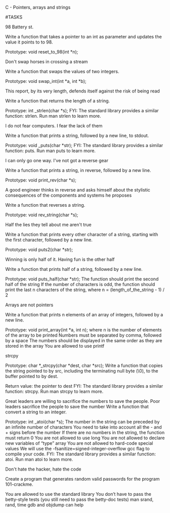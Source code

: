 C - Pointers, arrays and strings



#TASKS



98 Battery st.

Write a function that takes a pointer to an int as parameter and updates the value it points to to 98.



Prototype: void reset_to_98(int *n);



Don't swap horses in crossing a stream

Write a function that swaps the values of two integers.



Prototype: void swap_int(int *a, int *b);



This report, by its very length, defends itself against the risk of being read

Write a function that returns the length of a string.



Prototype: int _strlen(char *s); FYI: The standard library provides a similar function: strlen. Run man strlen to learn more.



I do not fear computers. I fear the lack of them

Write a function that prints a string, followed by a new line, to stdout.



Prototype: void _puts(char *str); FYI: The standard library provides a similar function: puts. Run man puts to learn more.



I can only go one way. I've not got a reverse gear

Write a function that prints a string, in reverse, followed by a new line.



Prototype: void print_rev(char *s);



A good engineer thinks in reverse and asks himself about the stylistic consequences of the components and systems he proposes

Write a function that reverses a string.



Prototype: void rev_string(char *s);



Half the lies they tell about me aren't true

Write a function that prints every other character of a string, starting with the first character, followed by a new line.



Prototype: void puts2(char *str);



Winning is only half of it. Having fun is the other half

Write a function that prints half of a string, followed by a new line.



Prototype: void puts_half(char *str); The function should print the second half of the string If the number of characters is odd, the function should print the last n characters of the string, where n = (length_of_the_string - 1) / 2



Arrays are not pointers

Write a function that prints n elements of an array of integers, followed by a new line.



Prototype: void print_array(int *a, int n); where n is the number of elements of the array to be printed Numbers must be separated by comma, followed by a space The numbers should be displayed in the same order as they are stored in the array You are allowed to use printf



strcpy

Prototype: char *_strcpy(char *dest, char *src); Write a function that copies the string pointed to by src, including the terminating null byte (\0), to the buffer pointed to by dest.



Return value: the pointer to dest FYI: The standard library provides a similar function: strcpy. Run man strcpy to learn more.



Great leaders are willing to sacrifice the numbers to save the people. Poor leaders sacrifice the people to save the number Write a function that convert a string to an integer.

Prototype: int _atoi(char *s); The number in the string can be preceded by an infinite number of characters You need to take into account all the - and + signs before the number If there are no numbers in the string, the function must return 0 You are not allowed to use long You are not allowed to declare new variables of “type” array You are not allowed to hard-code special values We will use the -fsanitize=signed-integer-overflow gcc flag to compile your code. FYI: The standard library provides a similar function: atoi. Run man atoi to learn more.



Don't hate the hacker, hate the code

Create a program that generates random valid passwords for the program 101-crackme.



You are allowed to use the standard library You don’t have to pass the betty-style tests (you still need to pass the betty-doc tests) man srand, rand, time gdb and objdump can help
